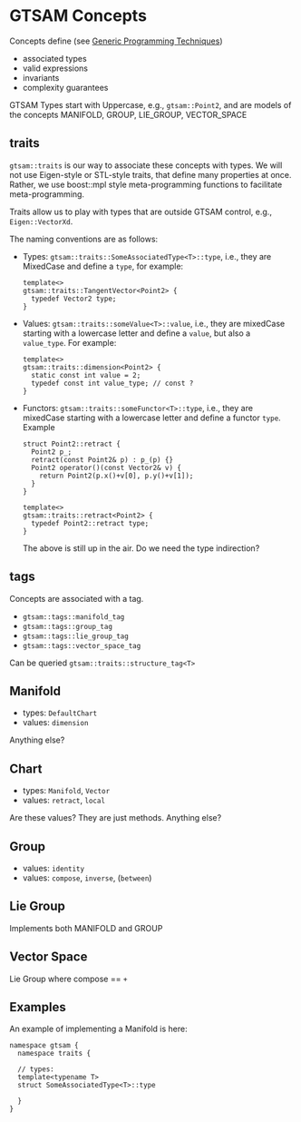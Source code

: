 GTSAM Concepts
==============

Concepts define (see [Generic Programming Techniques](http://www.boost.org/community/generic_programming.html))

* associated types
* valid expressions
* invariants
* complexity guarantees

GTSAM Types start with Uppercase, e.g., `gtsam::Point2`, and are models of the concepts MANIFOLD, GROUP, LIE_GROUP, VECTOR_SPACE

traits
------

`gtsam::traits` is our way to associate these concepts with types. We will not use Eigen-style or STL-style traits, that define many properties at once. Rather, we use boost::mpl style meta-programming functions to facilitate meta-programming.

Traits allow us to play with types that are outside GTSAM control, e.g., `Eigen::VectorXd`.

The naming conventions are as follows:

* Types: `gtsam::traits::SomeAssociatedType<T>::type`, i.e., they are MixedCase and define a `type`, for example:
    
      template<>
      gtsam::traits::TangentVector<Point2> {
        typedef Vector2 type;
      }
    
* Values: `gtsam::traits::someValue<T>::value`, i.e., they are mixedCase starting with a lowercase letter and define a `value`, but also a `value_type`. For example:
    
      template<>
      gtsam::traits::dimension<Point2> {
        static const int value = 2;
        typedef const int value_type; // const ?
      }
    
* Functors: `gtsam::traits::someFunctor<T>::type`, i.e., they are mixedCase starting with a lowercase letter and define a functor `type`. Example
    
      struct Point2::retract {
        Point2 p_;
        retract(const Point2& p) : p_(p) {}
        Point2 operator()(const Vector2& v) {
          return Point2(p.x()+v[0], p.y()+v[1]);
        }
      }
    
      template<>
      gtsam::traits::retract<Point2> {
        typedef Point2::retract type;
      }
    
  The above is still up in the air. Do we need the type indirection?
  
tags
----
  
Concepts are associated with a tag.

* `gtsam::tags::manifold_tag`
* `gtsam::tags::group_tag`
* `gtsam::tags::lie_group_tag`
* `gtsam::tags::vector_space_tag`

Can be queried `gtsam::traits::structure_tag<T>`


Manifold
--------

* types: `DefaultChart`
* values: `dimension`

Anything else?

Chart
-----

* types: `Manifold`, `Vector`
* values: `retract`, `local`

Are these values? They are just methods. Anything else?


Group
-----

* values: `identity`
* values: `compose`, `inverse`, (`between`)

Lie Group
---------

Implements both MANIFOLD and GROUP

Vector Space
------------

Lie Group where compose == `+`

Examples
--------

An example of implementing a Manifold is here:


    namespace gtsam {
      namespace traits {
      
      // types:
      template<typename T>
      struct SomeAssociatedType<T>::type
      
      }
    }



